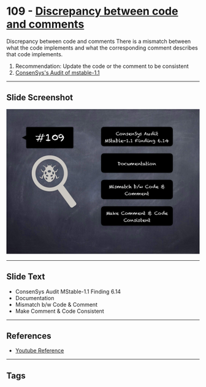 
# 109 - [Discrepancy between code and comments](./Discrepancy%20between%20code%20and%20comments.md)

Discrepancy between code and comments There is a mismatch between what the code implements and what the corresponding comment describes that code implements.


1. Recommendation: Update the code or the comment to be consistent
2. [ConsenSys's Audit of mstable-1.1](https://consensys.net/diligence/audits/2020/07/mstable-1.1/#discrepancy-between-code-and-comments)
___
## Slide Screenshot
![109.png](../../images/8.%20Audit%20Findings%20201/109.png)
___
## Slide Text
- ConsenSys Audit MStable-1.1 Finding 6.14
- Documentation
- Mismatch b/w Code & Comment
- Make Comment & Code Consistent
___
## References
- [Youtube Reference](https://youtu.be/IXm6JAprhuw?t=584)
___
## Tags
